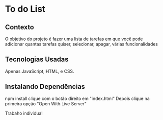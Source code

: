 <h1>To do List</h1>

<h2>Contexto</h2>

<p>O objetivo do projeto é fazer uma lista de tarefas em que você pode adicionar quantas tarefas quiser, selecionar, apagar, várias funcionalidades</p>

<h2>Tecnologias Usadas</h2>

<p>Apenas JavaScript, HTML, e CSS.</p>

<h2> Instalando Dependências </h2>

<p>
  npm install 
  clique com o botão direito em "index.html"
  Depois clique na primeira opção "Open With Live Server"
</p>

<p>Trabaho individual</p>